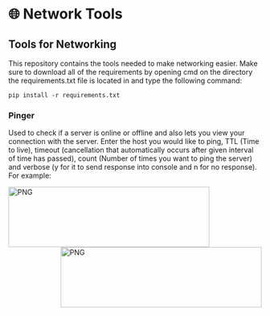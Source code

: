 # 🌐 Network Tools
 ## Tools for Networking
  This repository contains the tools needed to make networking easier.
  Make sure to download all of the requirements by opening cmd on the directory the requirements.txt file is located in and type the following command:

  ```pip install -r requirements.txt```

 ### Pinger
  Used to check if a server is online or offline and also lets you view your connection with the server.
  Enter the host you would like to ping, TTL (Time to live), timeout (cancellation that automatically occurs after given interval of time has passed), count (Number of times you want to ping the server) and verbose (y for it to send response into console and n for no response). For example:

  <img align="left" alt="PNG" src="https://raw.githubusercontent.com/xTornaido/Network-Tools/master/images/example1.png" width="400" height="120" />
  <img align="right" alt="PNG" src="https://raw.githubusercontent.com/xTornaido/Network-Tools/master/images/example2.png" width="400" height="120" />
